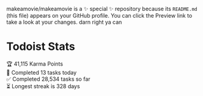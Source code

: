 makeamovie/makeamovie is a ✨ special ✨ repository because its `README.md` (this file) appears on your GitHub profile.
You can click the Preview link to take a look at your changes. darn right ya can

# Todoist Stats

<!-- TODO-IST:START -->
🏆  41,115 Karma Points           
🌸  Completed 13 tasks today           
✅  Completed 28,534 tasks so far           
⏳  Longest streak is 328 days
<!-- TODO-IST:END -->
